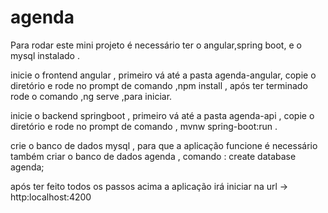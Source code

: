 # agenda

Para rodar este mini projeto é necessário ter o angular,spring boot,  e o mysql instalado .

inicie o frontend angular , 
primeiro vá até a pasta agenda-angular, copie o diretório e rode no prompt de comando ,npm install , após ter terminado rode o comando ,ng serve ,para iniciar.

inicie o backend springboot  , 
primeiro vá até a pasta agenda-api , copie o diretório e rode no prompt de comando , mvnw spring-boot:run .

crie o banco de dados mysql  , 
para que a aplicação funcione é necessário também criar o banco  de dados agenda , comando : create database agenda;

após ter feito todos os passos acima a aplicação irá iniciar na url -> http:localhost:4200 
